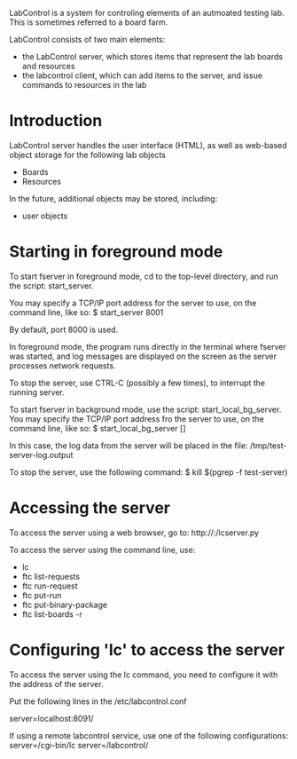 LabControl is a system for controling elements of an autmoated testing lab.
This is sometimes referred to a board farm.

LabControl consists of two main elements:
 - the LabControl server, which stores items that represent the lab
   boards and resources
 - the labcontrol client, which can add items to the server, and
   issue commands to resources in the lab

Introduction
============
LabControl server handles the user interface (HTML),
as well as web-based object storage for the following lab objects
 * Boards
 * Resources

In the future, additional objects may be stored, including:
 * user objects

Starting in foreground mode
===========================
To start fserver in foreground mode, cd to the top-level directory,
and run the script: start_server.

You may specify a TCP/IP port address for the server to use, on the
command line, like so:
 $ start_server 8001

By default, port 8000 is used.

In foreground mode, the program runs directly in the terminal where
fserver was started, and log messages are displayed on the screen
as the server processes network requests.

To stop the server, use CTRL-C (possibly a few times), to interrupt
the running server.

To start fserver in background mode, use the script: start_local_bg_server.
You may specify the TCP/IP port address fro the server to use, on the
command line, like so:
 $ start_local_bg_server [<port>]

In this case, the log data from the server will be placed in the
file: /tmp/test-server-log.output

To stop the server, use the following command:
  $ kill $(pgrep -f test-server)

Accessing the server
====================
To access the server using a web browser, go to:
 http://<ip address>:<port>/lcserver.py

To access the server using the command line, use:
 * lc 
 * ftc list-requests
 * ftc run-request
 * ftc put-run
 * ftc put-binary-package
 * ftc list-boards -r

Configuring 'lc' to access the server
======================================
To access the server using the lc command, you need to configure
it with the address of the server.

Put the following lines in the /etc/labcontrol.conf

server=localhost:8091/

If using a remote labcontrol service, use one of the following configurations:
server=<domain>/cgi-bin/lc
server=<domain>/labcontrol/

